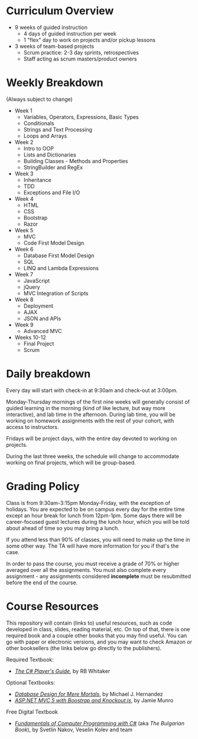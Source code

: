# Curriculum Overview

- 9 weeks of guided instruction
  - 4 days of guided instruction per week
  - 1 "flex" day to work on projects and/or pickup lessons
- 3 weeks of team-based projects
  - Scrum practice: 2-3 day sprints, retrospectives
  - Staff acting as scrum masters/product owners

# Weekly Breakdown

(Always subject to change)

- Week 1
  - Variables, Operators, Expressions, Basic Types
  - Conditionals
  - Strings and Text Processing
  - Loops and Arrays
- Week 2
  - Intro to OOP
  - Lists and Dictionaries
  - Building Classes - Methods and Properties
  - StringBuilder and RegEx
- Week 3
  - Inheritance
  - TDD
  - Exceptions and File I/O
- Week 4
  - HTML
  - CSS
  - Bootstrap
  - Razor
- Week 5
  - MVC
  - Code First Model Design
- Week 6
  - Database First Model Design
  - SQL
  - LINQ and Lambda Expressions
- Week 7
  - JavaScript
  - jQuery
  - MVC Integration of Scripts
- Week 8
  - Deployment
  - AJAX
  - JSON and APIs
- Week 9
  - Advanced MVC
- Weeks 10-12
  - Final Project
  - Scrum

# Daily breakdown

Every day will start with check-in at 9:30am and check-out at 3:00pm.

Monday-Thursday mornings of the first nine weeks will generally consist of guided learning in the morning (kind of like lecture, but way more interactive), and lab time in the afternoon. During lab time, you will be working on homework assignments with the rest of your cohort, with access to instructors.

Fridays will be project days, with the entire day devoted to working on projects.

During the last three weeks, the schedule will change to accommodate working on final projects, which will be group-based.

# Grading Policy

Class is from 9:30am-3:15pm Monday-Friday, with the exception of holidays. You are expected to be on campus every day for the entire time except an hour break for lunch from 12pm-1pm. Some days there will be career-focused guest lectures during the lunch hour, which you will be told about ahead of time so you may bring a lunch.

If you attend less than 90% of classes, you will need to make up the time in some other way. The TA will have more information for you if that's the case.

In order to pass the course, you must receive a grade of 70% or higher averaged over all the assignments. You must also complete every assignment - any assignments considered **incomplete** must be resubmitted before the end of the course.

# Course Resources

This repository will contain (links to) useful resources, such as code developed in class, slides, reading material, etc. On top of that, there is one required book and a couple other books that you may find useful. You can go with paper or electronic versions, and you may want to check Amazon or other booksellers (the links below go directly to the publishers).

Required Textbook:
- _[The C# Player's Guide](http://starboundsoftware.com/books/c-sharp/)_, by RB Whitaker

Optional Textbooks:
- _[Database Design for Mere Mortals](http://www.informit.com/store/database-design-for-mere-mortals-a-hands-on-guide-to-9780321884497)_, by Michael J. Hernandez
- _[ASP.NET MVC 5 with Boostrap and Knockout.js](http://shop.oreilly.com/product/0636920035350.do)_, by Jamie Munro

Free Digital Textbook
- _[Fundamentals of Computer Programming with C#](http://www.introprogramming.info/english-intro-csharp-book/downloads/)_ (aka _The Bulgarian Book_), by Svetlin Nakov, Veselin Kolev and team
